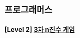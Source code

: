 # 프로그래머스 
## [Level 2] [3차 n진수 게임][link]

[link]: https://programmers.co.kr/learn/courses/30/lessons/17687
